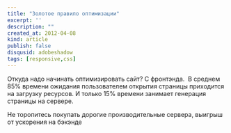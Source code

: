 ```yaml
--- 
title: "Золотое правило оптимизации"
excerpt: ''
description: ""
created_at: 2012-04-08
kind: article
publish: false
disqusid: adobeshadow
tags: [responsive,css]
---
```


Откуда надо начинать оптимизировать сайт? С фронтэнда. 
В среднем 85% времени ожидания пользователем открытия страницы приходится на загрузку ресурсов. И только 15% времени занимает генерация страницы на сервере.

Не торопитесь покупать дорогие производительные сервера, выигрыш от ускорения на бэкэнде 
